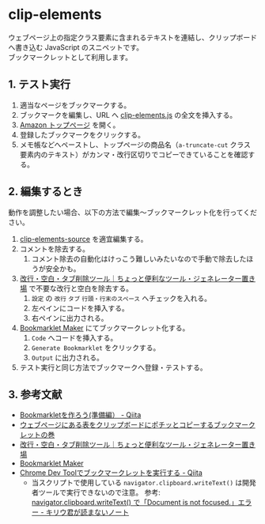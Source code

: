 <!-- omit in toc -->
# clip-elements

ウェブページ上の指定クラス要素に含まれるテキストを連結し、クリップボードへ書き込む JavaScript のスニペットです。  
ブックマークレットとして利用します。

## 1. テスト実行

1. 適当なページをブックマークする。
2. ブックマークを編集し、URL へ [clip-elements.js](/clip-elements.js) の全文を挿入する。
3. [Amazon トップページ](https://www.amazon.co.jp/) を開く。
4. 登録したブックマークをクリックする。
5. メモ帳などへペーストし、トップページの商品名（`a-truncate-cut` クラス要素内のテキスト）がカンマ・改行区切りでコピーできていることを確認する。

## 2. 編集するとき

動作を調整したい場合、以下の方法で編集～ブックマークレット化を行ってください。

1. [clip-elements-source](/clip-elements-source.js) を適宜編集する。
2. コメントを除去する。
    1. コメント除去の自動化はけっこう難しいみたいなので手動で除去したほうが安全かも。
3. [改行・空白・タブ削除ツール｜ちょっと便利なツール・ジェネレーター置き場](https://html-css-javascript.com/n-space-tab/) で不要な改行と空白を除去する。
    1. `設定` の `改行` `タブ` `行頭・行末のスペース` へチェックを入れる。
    2. 左ペインにコードを挿入する。
    3. 右ペインに出力される。
4. [Bookmarklet Maker](https://caiorss.github.io/bookmarklet-maker/) にてブックマークレット化する。
    1. `Code` へコードを挿入する。
    2. `Generate Bookmarklet` をクリックする。
    3. `Output` に出力される。
5. テスト実行と同じ方法でブックマークへ登録・テストする。

## 3. 参考文献

- [Bookmarkletを作ろう(準備編） - Qiita](https://qiita.com/kanaxx/items/63debe502aacd73c3cb8)
- [ウェブページにある表をクリップボードにポチッとコピーするブックマークレットの巻](https://vucavucalife.com/table-wo-clipboard-ni-copy-surudakeno-bookmarklet/)
- [改行・空白・タブ削除ツール｜ちょっと便利なツール・ジェネレーター置き場](https://html-css-javascript.com/n-space-tab/)
- [Bookmarklet Maker](https://caiorss.github.io/bookmarklet-maker/)
- [Chrome Dev Toolでブックマークレットを実行する - Qiita](https://qiita.com/kanaxx/items/0fe8e7e2deea482960b0)
    - 当スクリプトで使用している `navigator.clipboard.writeText()` は開発者ツールで実行できないので注意。
    参考: [navigator.clipboard.writeText() で「Document is not focused.」エラー - キリウ君が読まないノート](https://note.kiriukun.com/entry/20200908-document-is-not-focused-error-on-calling-navigator-clipboard-writetext)
